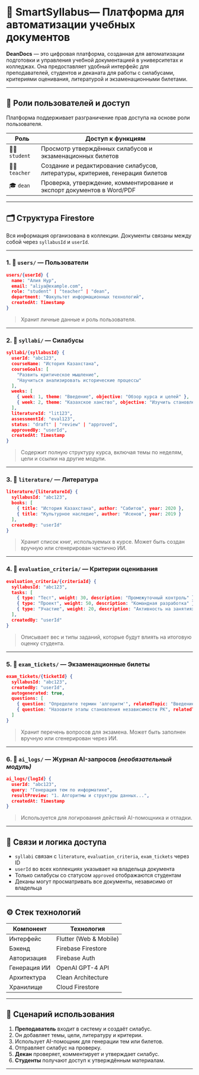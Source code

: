 # 📘 SmartSyllabus— Платформа для автоматизации учебных документов

**DeanDocs** — это цифровая платформа, созданная для автоматизации подготовки и управления учебной документацией в университетах и колледжах. Она предоставляет удобный интерфейс для преподавателей, студентов и деканата для работы с силабусами, критериями оценивания, литературой и экзаменационными билетами.

---

## 🔐 Роли пользователей и доступ

Платформа поддерживает разграничение прав доступа на основе роли пользователя.

| Роль        | Доступ к функциям                                                                 |
|-------------|------------------------------------------------------------------------------------|
| 👨‍🎓 `student`  | Просмотр утверждённых силабусов и экзаменационных билетов                        |
| 👩‍🏫 `teacher`  | Создание и редактирование силабусов, литературы, критериев, генерация билетов   |
| 🎓 `dean`     | Проверка, утверждение, комментирование и экспорт документов в Word/PDF           |

---

## 🗂 Структура Firestore

Вся информация организована в коллекции. Документы связаны между собой через `syllabusId` и `userId`.

---

### 1. 📁 `users/` — Пользователи

```json
users/{userId} {
  name: "Алия Нур",
  email: "aliya@example.com",
  role: "student" | "teacher" | "dean",
  department: "Факультет информационных технологий",
  createdAt: Timestamp
}
```

> Хранит личные данные и роль пользователя.

---

### 2. 📁 `syllabi/` — Силабусы

```json
syllabi/{syllabusId} {
  userId: "abc123",
  courseName: "История Казахстана",
  courseGoals: [
    "Развить критическое мышление",
    "Научиться анализировать исторические процессы"
  ],
  weeks: [
    { week: 1, theme: "Введение", objective: "Обзор курса и целей" },
    { week: 2, theme: "Казахское ханство", objective: "Изучить становление ханства" }
  ],
  literatureId: "lit123",
  assessmentId: "eval123",
  status: "draft" | "review" | "approved",
  approvedBy: "userId",
  createdAt: Timestamp
}
```

> Содержит полную структуру курса, включая темы по неделям, цели и ссылки на другие модули.

---

### 3. 📁 `literature/` — Литература

```json
literature/{literatureId} {
  syllabusId: "abc123",
  books: [
    { title: "История Казахстана", author: "Сабитов", year: 2020 },
    { title: "Культурное наследие", author: "Исенов", year: 2019 }
  ],
  createdBy: "userId"
}
```

> Хранит список книг, используемых в курсе. Может быть создан вручную или сгенерирован частично ИИ.

---

### 4. 📁 `evaluation_criteria/` — Критерии оценивания

```json
evaluation_criteria/{criteriaId} {
  syllabusId: "abc123",
  tasks: [
    { type: "Тест", weight: 30, description: "Промежуточный контроль" },
    { type: "Проект", weight: 50, description: "Командная разработка" },
    { type: "Участие", weight: 20, description: "Активность на занятиях" }
  ],
  createdBy: "userId"
}
```

> Описывает вес и типы заданий, которые будут влиять на итоговую оценку студента.

---

### 5. 📁 `exam_tickets/` — Экзаменационные билеты

```json
exam_tickets/{ticketId} {
  syllabusId: "abc123",
  createdBy: "userId",
  autogenerated: true,
  questions: [
    { question: "Определите термин 'алгоритм'", relatedTopic: "Введение" },
    { question: "Назовите этапы становления независимости РК", relatedTopic: "XX век" }
  ]
}
```

> Хранит перечень вопросов для экзамена. Может быть заполнен вручную или сгенерирован через ИИ.

---

### 6. 📁 `ai_logs/` — Журнал AI-запросов *(необязательный модуль)*

```json
ai_logs/{logId} {
  userId: "abc123",
  query: "Генерация тем по информатике",
  resultPreview: "1. Алгоритмы и структуры данных...",
  createdAt: Timestamp
}
```

> Используется для логирования действий AI-помощника и отладки.

---

## 🔗 Связи и логика доступа

- `syllabi` связан с `literature`, `evaluation_criteria`, `exam_tickets` через ID
- `userId` во всех коллекциях указывает на владельца документа
- Только силабусы со статусом `approved` отображаются студентам
- Деканы могут просматривать все документы, независимо от владельца

---

## ⚙️ Стек технологий

| Компонент        | Технология            |
|------------------|------------------------|
| Интерфейс        | Flutter (Web & Mobile) |
| Бэкенд           | Firebase Firestore     |
| Авторизация      | Firebase Auth          |
| Генерация ИИ     | OpenAI GPT-4 API       |
| Архитектура      | Clean Architecture     |
| Хранилище        | Cloud Firestore        |

---

## 🧠 Сценарий использования

1. **Преподаватель** входит в систему и создаёт силабус.
2. Он добавляет темы, цели, литературу и критерии.
3. Использует AI-помощник для генерации тем или билетов.
4. Отправляет силабус на проверку.
5. **Декан** проверяет, комментирует и утверждает силабус.
6. **Студенты** получают доступ к утверждённым материалам.

---
